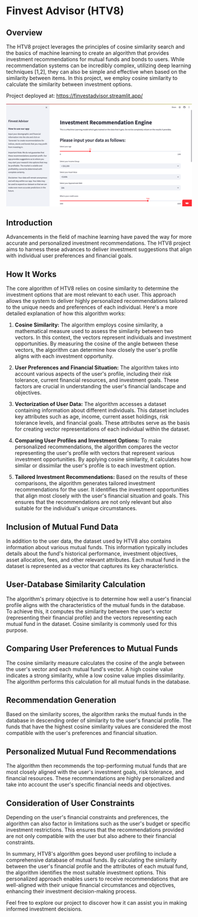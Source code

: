 # Finvest Advisor (HTV8)

## Overview

The HTV8 project leverages the principles of cosine similarity search and the basics of machine learning to create an algorithm that provides investment recommendations for mutual funds and bonds to users. While recommendation systems can be incredibly complex, utilizing deep learning techniques [1,2], they can also be simple and effective when based on the similarity between items. In this project, we employ cosine similarity to calculate the similarity between investment options.

Project deployed at: https://finvestadvisor.streamlit.app/

![screenshot](assets/Finvest.jpg)

## Introduction

Advancements in the field of machine learning have paved the way for more accurate and personalized investment recommendations. The HTV8 project aims to harness these advances to deliver investment suggestions that align with individual user preferences and financial goals.

## How It Works
The core algorithm of HTV8 relies on cosine similarity to determine the investment options that are most relevant to each user. This approach allows the system to deliver highly personalized recommendations tailored to the unique needs and preferences of each individual. Here's a more detailed explanation of how this algorithm works:

1. **Cosine Similarity:** The algorithm employs cosine similarity, a mathematical measure used to assess the similarity between two vectors. In this context, the vectors represent individuals and investment opportunities. By measuring the cosine of the angle between these vectors, the algorithm can determine how closely the user's profile aligns with each investment opportunity.

2. **User Preferences and Financial Situation:** The algorithm takes into account various aspects of the user's profile, including their risk tolerance, current financial resources, and investment goals. These factors are crucial in understanding the user's financial landscape and objectives.

3. **Vectorization of User Data:** The algorithm accesses a dataset containing information about different individuals. This dataset includes key attributes such as age, income, current asset holdings, risk tolerance levels, and financial goals. These attributes serve as the basis for creating vector representations of each individual within the dataset.

4. **Comparing User Profiles and Investment Options:** To make personalized recommendations, the algorithm compares the vector representing the user's profile with vectors that represent various investment opportunities. By applying cosine similarity, it calculates how similar or dissimilar the user's profile is to each investment option.

5. **Tailored Investment Recommendations:** Based on the results of these comparisons, the algorithm generates tailored investment recommendations for the user. It identifies the investment opportunities that align most closely with the user's financial situation and goals. This ensures that the recommendations are not only relevant but also suitable for the individual's unique circumstances.

## Inclusion of Mutual Fund Data
In addition to the user data, the dataset used by HTV8 also contains information about various mutual funds. This information typically includes details about the fund's historical performance, investment objectives, asset allocation, fees, and other relevant attributes. Each mutual fund in the dataset is represented as a vector that captures its key characteristics.

## User-Database Similarity Calculation
The algorithm's primary objective is to determine how well a user's financial profile aligns with the characteristics of the mutual funds in the database. To achieve this, it computes the similarity between the user's vector (representing their financial profile) and the vectors representing each mutual fund in the dataset. Cosine similarity is commonly used for this purpose.

## Comparing User Preferences to Mutual Funds
The cosine similarity measure calculates the cosine of the angle between the user's vector and each mutual fund's vector. A high cosine value indicates a strong similarity, while a low cosine value implies dissimilarity. The algorithm performs this calculation for all mutual funds in the database.

## Recommendation Generation
Based on the similarity scores, the algorithm ranks the mutual funds in the database in descending order of similarity to the user's financial profile. The funds that have the highest cosine similarity values are considered the most compatible with the user's preferences and financial situation.

## Personalized Mutual Fund Recommendations
The algorithm then recommends the top-performing mutual funds that are most closely aligned with the user's investment goals, risk tolerance, and financial resources. These recommendations are highly personalized and take into account the user's specific financial needs and objectives.

## Consideration of User Constraints
Depending on the user's financial constraints and preferences, the algorithm can also factor in limitations such as the user's budget or specific investment restrictions. This ensures that the recommendations provided are not only compatible with the user but also adhere to their financial constraints.

In summary, HTV8's algorithm goes beyond user profiling to include a comprehensive database of mutual funds. By calculating the similarity between the user's financial profile and the attributes of each mutual fund, the algorithm identifies the most suitable investment options. This personalized approach enables users to receive recommendations that are well-aligned with their unique financial circumstances and objectives, enhancing their investment decision-making process.





Feel free to explore our project to discover how it can assist you in making informed investment decisions.


